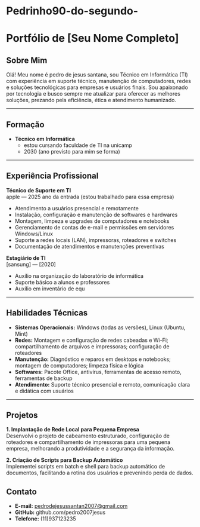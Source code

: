 # Pedrinho90-do-segundo-
# Portfólio de [Seu Nome Completo]

## Sobre Mim

Olá! Meu nome é pedro de jesus santana, sou Técnico em Informática (TI) com experiência em suporte técnico, manutenção de computadores, redes e soluções tecnológicas para empresas e usuários finais. Sou apaixonado por tecnologia e busco sempre me atualizar para oferecer as melhores soluções, prezando pela eficiência, ética e atendimento humanizado.

---

## Formação

- **Técnico em Informática**
  - estou cursando faculdade de TI na unicamp
  - 2030 (ano previsto para mim se forma)


---

## Experiência Profissional

**Técnico de Suporte em TI**  
apple — 2025 ano da entrada (estou trabalhado para essa empresa) 
- Atendimento a usuários presencial e remotamente
- Instalação, configuração e manutenção de softwares e hardwares
- Montagem, limpeza e upgrades de computadores e notebooks
- Gerenciamento de contas de e-mail e permissões em servidores Windows/Linux
- Suporte a redes locais (LAN), impressoras, roteadores e switches
- Documentação de atendimentos e manutenções preventivas

**Estagiário de TI**  
[sansung] — [2020]  
- Auxílio na organização do laboratório de informática
- Suporte básico a alunos e professores
- Auxílio em inventário de equ

---

## Habilidades Técnicas

- **Sistemas Operacionais:** Windows (todas as versões), Linux (Ubuntu, Mint)
- **Redes:** Montagem e configuração de redes cabeadas e Wi-Fi; compartilhamento de arquivos e impressoras; configuração de roteadores
- **Manutenção:** Diagnóstico e reparos em desktops e notebooks; montagem de computadores; limpeza física e lógica
- **Softwares:** Pacote Office, antivírus, ferramentas de acesso remoto, ferramentas de backup
- **Atendimento:** Suporte técnico presencial e remoto, comunicação clara e didática com usuários

---

## Projetos

**1. Implantação de Rede Local para Pequena Empresa**  
Desenvolvi o projeto de cabeamento estruturado, configuração de roteadores e compartilhamento de impressoras para uma pequena empresa, melhorando a produtividade e a segurança da informação.

**2. Criação de Scripts para Backup Automático**  
Implementei scripts em batch e shell para backup automático de documentos, facilitando a rotina dos usuários e prevenindo perda de dados.

## Contato

- **E-mail:** pedrodejesussantan2007@gmail.com
- **GitHub:** github.com/pedro2007jesus
- **Telefone:** (11)937123235
